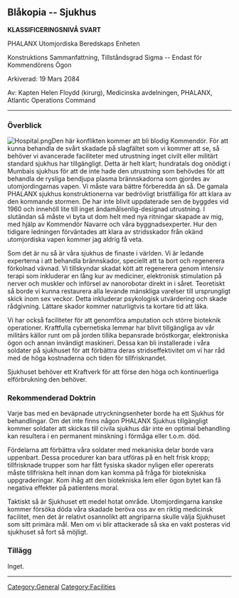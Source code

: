 ## Blåkopia -- Sjukhus

**KLASSIFICERINGSNIVÅ SVART**

PHALANX Utomjordiska Beredskaps Enheten

Konstruktions Sammanfattning, Tillståndsgrad Sigma -- Endast för
Kommendörens Ögon

Arkiverad: 19 Mars 2084

Av: Kapten Helen Floydd (kirurg), Medicinska avdelningen, PHALANX,
Atlantic Operations Command

------------------------------------------------------------------------

### Överblick

![](Hospital.png "Hospital.png")Den här konflikten kommer att bli blodig
Kommendör. För att kunna behandla de svårt skadade på slagfältet som vi
kommer att se, så behöver vi avancerade faciliteter med utrustning inget
civilt eller militärt standard sjukhus har tillgängligt. Detta är helt
klart; hundratals dog onödigt i Mumbais sjukhus för att de inte hade den
utrustning som behövdes för att behandla de rysliga bendjupa plasma
brännskadorna som gjordes av utomjordingarnas vapen. Vi måste vara
bättre förberedda än så. De gamala PHALANX sjukhus konstruktionerna var
bedrövligt bristfälliga för att klara av den kommande stormen. De har
inte blivit uppdaterade sen de byggdes vid 1960 och innehöll lite till
inget ändamålsenlig-designad utrustning. I slutändan så måste vi byta ut
dom helt med nya ritningar skapade av mig, med hjälp av Kommendör
Navarre och våra byggnadsexperter. Hur den tidigare ledningen
förväntades att klara av stridsskador från okänd utomjordiska vapen
kommer jag aldrig få veta.

Som det är nu så är våra sjukhus de finaste i världen. Vi är ledande
experterna i att behandla brännskador, speciellt att ta bort och
regenerera förkolnad vävnad. Vi tillskyndar skadat kött att regenerera
genom intensiv terapi som inkluderar en lång kur av mediciner,
elektronisk stimulation på nerver och muskler och införsel av
nanorobotar direkt in i såret. Teoretiskt så borde vi kunna restaurera
alla levande mänskliga varelser till ursprungligt skick inom sex veckor.
Detta inkluderar psykologisk utvärdering och skade rådgivning. Lättare
skador kommer naturligtvis ta kortare tid att läka.

Vi har också faciliteter för att genomföra amputation och större
bioteknik operationer. Kraftfulla cybernetiska lemmar har blivit
tillgängliga av vår militärs källor runt om på jorden tillika bepansrade
bröstkorgar, elektroniska ögon och annan invändigt maskineri. Dessa kan
bli installerade i våra soldater på sjukhuset för att förbättra deras
stridseffektivitet om vi har råd med de höga kostnaderna och tiden för
tillfrisknandet.

Sjukhuset behöver ett Kraftverk för att förse den höga och kontinuerliga
elförbrukning den behöver.

### Rekommenderad Doktrin

Varje bas med en beväpnade utryckningsenheter borde ha ett Sjukhus för
behandlingar. Om det inte finns någon PHALANX Sjukhus tillgängligt
kommer soldater att skickas till civila sjukhus där inte en optimal
behandling kan resultera i en permanent minskning i förmåga eller t.o.m.
död.

Fördelarna att förbättra våra soldater med mekaniska delar borde vara
uppenbart. Dessa procedurer kan bara utföras på en helt frisk kropp;
tillfrisknade trupper som har fått fysiska skador nyligen eller
opererats måste tillfriskna helt innan dom kan komma på fråga för
biotekniska uppgraderingar. Kom ihåg att den biotekniska lem eller ögon
bytet kan få negativa effekter på patientens moral.

Taktiskt så är Sjukhuset ett medel hotat område. Utomjordingarna kanske
kommer försöka döda våra skadade beröva oss av en riktig medicinsk
facilitet, men det är relativt osannolikt att angriparna skulle välja
Sjukhuset som sitt primära mål. Men om vi blir attackerade så ska en
vakt posteras vid sjukhuset så fort så möjligt.

### Tillägg

Inget.

------------------------------------------------------------------------

[Category:General](Category:General "wikilink")
[Category:Facilities](Category:Facilities "wikilink")